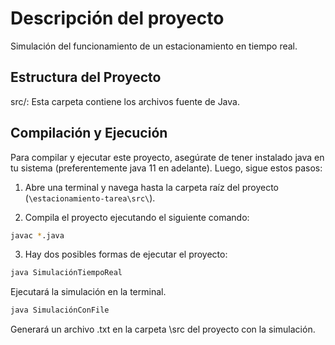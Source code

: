 

# Descripción del proyecto
Simulación del funcionamiento de un estacionamiento en tiempo real.

## Estructura del Proyecto

src/: Esta carpeta contiene los archivos fuente de Java.

## Compilación y Ejecución

Para compilar y ejecutar este proyecto, asegúrate de tener instalado java en tu sistema (preferentemente java 11 en adelante). Luego, sigue estos pasos:

1. Abre una terminal y navega hasta la carpeta raíz del proyecto (`\estacionamiento-tarea\src\`).

2. Compila el proyecto ejecutando el siguiente comando:

```bash
javac *.java
```
3. Hay dos posibles formas de ejecutar el proyecto:
```bash
java SimulaciónTiempoReal
```
Ejecutará la simulación en la terminal.
```bash
java SimulaciónConFile
```
Generará un archivo .txt en la carpeta \src del proyecto con la simulación.
